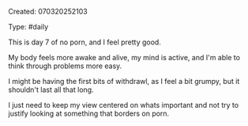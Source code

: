 Created: 070320252103

Type: #daily

This is day 7 of no porn, and I feel pretty good.

My body feels more awake and alive, my mind is active, and I'm able to think
through problems more easy.

I might be having the first bits of withdrawl, as I feel a bit grumpy, but it
shouldn't last all that long.

I just need to keep my view centered on whats important and not try to justify
looking at something that borders on porn.
